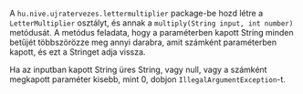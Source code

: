 A `hu.nive.ujratervezes.lettermultiplier` package-be hozd létre a `LetterMultiplier` osztályt, és annak a `multiply(String input, int number)` metódusát.
A metódus feladata, hogy a paraméterben kapott String minden betűjét többszörözze meg annyi darabra, amit számként paraméterben kapott, és ezt a Stringet adja vissza.

Ha az inputban kapott String üres String, vagy null, vagy a számként megkapott paraméter kisebb, mint 0, dobjon `IllegalArgumentException`-t.
